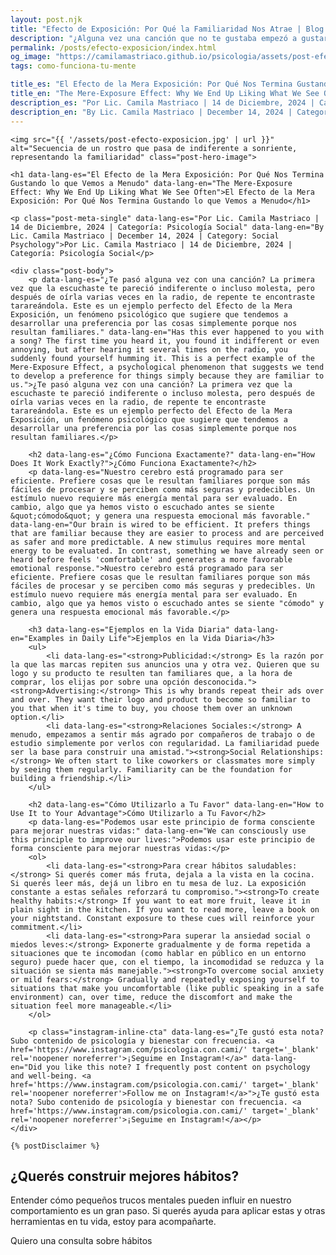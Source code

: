 ```yaml
---
layout: post.njk
title: "Efecto de Exposición: Por Qué la Familiaridad Nos Atrae | Blog Camila Mastriaco"
description: "¿Alguna vez una canción que no te gustaba empezó a gustarte de tanto escucharla? Descubrí el Efecto de la Mera Exposición y cómo tu cerebro prefiere lo conocido."
permalink: /posts/efecto-exposicion/index.html
og_image: "https://camilamastriaco.github.io/psicologia/assets/post-efecto-exposicion.jpg"
tags: como-funciona-tu-mente

title_es: "El Efecto de la Mera Exposición: Por Qué Nos Termina Gustando lo que Vemos a Menudo"
title_en: "The Mere-Exposure Effect: Why We End Up Liking What We See Often"
description_es: "Por Lic. Camila Mastriaco | 14 de Diciembre, 2024 | Categoría: Psicología Social"
description_en: "By Lic. Camila Mastriaco | December 14, 2024 | Category: Social Psychology"
---
```




    <img src="{{ '/assets/post-efecto-exposicion.jpg' | url }}" alt="Secuencia de un rostro que pasa de indiferente a sonriente, representando la familiaridad" class="post-hero-image">
    
    <h1 data-lang-es="El Efecto de la Mera Exposición: Por Qué Nos Termina Gustando lo que Vemos a Menudo" data-lang-en="The Mere-Exposure Effect: Why We End Up Liking What We See Often">El Efecto de la Mera Exposición: Por Qué Nos Termina Gustando lo que Vemos a Menudo</h1>
<div id="share-buttons-container"></div>

    <p class="post-meta-single" data-lang-es="Por Lic. Camila Mastriaco | 14 de Diciembre, 2024 | Categoría: Psicología Social" data-lang-en="By Lic. Camila Mastriaco | December 14, 2024 | Category: Social Psychology">Por Lic. Camila Mastriaco | 14 de Diciembre, 2024 | Categoría: Psicología Social</p>
    
    <div class="post-body">
        <p data-lang-es="¿Te pasó alguna vez con una canción? La primera vez que la escuchaste te pareció indiferente o incluso molesta, pero después de oírla varias veces en la radio, de repente te encontraste tarareándola. Este es un ejemplo perfecto del Efecto de la Mera Exposición, un fenómeno psicológico que sugiere que tendemos a desarrollar una preferencia por las cosas simplemente porque nos resultan familiares." data-lang-en="Has this ever happened to you with a song? The first time you heard it, you found it indifferent or even annoying, but after hearing it several times on the radio, you suddenly found yourself humming it. This is a perfect example of the Mere-Exposure Effect, a psychological phenomenon that suggests we tend to develop a preference for things simply because they are familiar to us.">¿Te pasó alguna vez con una canción? La primera vez que la escuchaste te pareció indiferente o incluso molesta, pero después de oírla varias veces en la radio, de repente te encontraste tarareándola. Este es un ejemplo perfecto del Efecto de la Mera Exposición, un fenómeno psicológico que sugiere que tendemos a desarrollar una preferencia por las cosas simplemente porque nos resultan familiares.</p>

        <h2 data-lang-es="¿Cómo Funciona Exactamente?" data-lang-en="How Does It Work Exactly?">¿Cómo Funciona Exactamente?</h2>
        <p data-lang-es="Nuestro cerebro está programado para ser eficiente. Prefiere cosas que le resultan familiares porque son más fáciles de procesar y se perciben como más seguras y predecibles. Un estímulo nuevo requiere más energía mental para ser evaluado. En cambio, algo que ya hemos visto o escuchado antes se siente &quot;cómodo&quot; y genera una respuesta emocional más favorable." data-lang-en="Our brain is wired to be efficient. It prefers things that are familiar because they are easier to process and are perceived as safer and more predictable. A new stimulus requires more mental energy to be evaluated. In contrast, something we have already seen or heard before feels 'comfortable' and generates a more favorable emotional response.">Nuestro cerebro está programado para ser eficiente. Prefiere cosas que le resultan familiares porque son más fáciles de procesar y se perciben como más seguras y predecibles. Un estímulo nuevo requiere más energía mental para ser evaluado. En cambio, algo que ya hemos visto o escuchado antes se siente "cómodo" y genera una respuesta emocional más favorable.</p>
        
        <h3 data-lang-es="Ejemplos en la Vida Diaria" data-lang-en="Examples in Daily Life">Ejemplos en la Vida Diaria</h3>
        <ul>
            <li data-lang-es="<strong>Publicidad:</strong> Es la razón por la que las marcas repiten sus anuncios una y otra vez. Quieren que su logo y su producto te resulten tan familiares que, a la hora de comprar, los elijas por sobre una opción desconocida."><strong>Advertising:</strong> This is why brands repeat their ads over and over. They want their logo and product to become so familiar to you that when it's time to buy, you choose them over an unknown option.</li>
            <li data-lang-es="<strong>Relaciones Sociales:</strong> A menudo, empezamos a sentir más agrado por compañeros de trabajo o de estudio simplemente por verlos con regularidad. La familiaridad puede ser la base para construir una amistad."><strong>Social Relationships:</strong> We often start to like coworkers or classmates more simply by seeing them regularly. Familiarity can be the foundation for building a friendship.</li>
        </ul>

        <h2 data-lang-es="Cómo Utilizarlo a Tu Favor" data-lang-en="How to Use It to Your Advantage">Cómo Utilizarlo a Tu Favor</h2>
        <p data-lang-es="Podemos usar este principio de forma consciente para mejorar nuestras vidas:" data-lang-en="We can consciously use this principle to improve our lives:">Podemos usar este principio de forma consciente para mejorar nuestras vidas:</p>
        <ol>
            <li data-lang-es="<strong>Para crear hábitos saludables:</strong> Si querés comer más fruta, dejala a la vista en la cocina. Si querés leer más, dejá un libro en tu mesa de luz. La exposición constante a estas señales reforzará tu compromiso."><strong>To create healthy habits:</strong> If you want to eat more fruit, leave it in plain sight in the kitchen. If you want to read more, leave a book on your nightstand. Constant exposure to these cues will reinforce your commitment.</li>
            <li data-lang-es="<strong>Para superar la ansiedad social o miedos leves:</strong> Exponerte gradualmente y de forma repetida a situaciones que te incomodan (como hablar en público en un entorno seguro) puede hacer que, con el tiempo, la incomodidad se reduzca y la situación se sienta más manejable."><strong>To overcome social anxiety or mild fears:</strong> Gradually and repeatedly exposing yourself to situations that make you uncomfortable (like public speaking in a safe environment) can, over time, reduce the discomfort and make the situation feel more manageable.</li>
        </ol>
        
        <p class="instagram-inline-cta" data-lang-es="¿Te gustó esta nota? Subo contenido de psicología y bienestar con frecuencia. <a href='https://www.instagram.com/psicologia.con.cami/' target='_blank' rel='noopener noreferrer'>¡Seguime en Instagram!</a>" data-lang-en="Did you like this note? I frequently post content on psychology and well-being. <a href='https://www.instagram.com/psicologia.con.cami/' target='_blank' rel='noopener noreferrer'>Follow me on Instagram!</a>">¿Te gustó esta nota? Subo contenido de psicología y bienestar con frecuencia. <a href='https://www.instagram.com/psicologia.con.cami/' target='_blank' rel='noopener noreferrer'>¡Seguime en Instagram!</a></p>
    </div>
    
    {% postDisclaimer %}

<section id="cta-post" class="no-padding-bottom" class="animate-on-scroll">
        <h2 data-lang-es="¿Querés construir mejores hábitos?" data-lang-en="Want to build better habits?">¿Querés construir mejores hábitos?</h2>
        <p data-lang-es="Entender cómo pequeños trucos mentales pueden influir en nuestro comportamiento es un gran paso. Si querés ayuda para aplicar estas y otras herramientas en tu vida, estoy para acompañarte." data-lang-en="Understanding how small mental tricks can influence our behavior is a big step. If you want help applying these and other tools in your life, I'm here to support you.">Entender cómo pequeños trucos mentales pueden influir en nuestro comportamiento es un gran paso. Si querés ayuda para aplicar estas y otras herramientas en tu vida, estoy para acompañarte.</p>
        <a 
            class="btn whatsapp-trigger" 
            data-location="post_exposicion_cta" 
            target="_blank" 
            rel="noopener noreferrer" 
            data-lang-es="Quiero una consulta sobre hábitos" 
            data-lang-en="I want a consultation about habits" 
            data-whatsapp-es="Hola Camila, leí tu nota sobre el Efecto de la Exposición y quisiera consultarte sobre cómo aplicarlo a mis hábitos." 
            data-whatsapp-en="Hi Camila, I read your note about the Mere-Exposure Effect and would like to ask about applying it to my habits." 
        >Quiero una consulta sobre hábitos</a>
    </section>